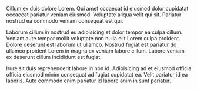 Cillum ex duis dolore Lorem. Qui amet occaecat id eiusmod dolor cupidatat occaecat pariatur veniam eiusmod. Voluptate aliqua velit qui sit. Pariatur nostrud ea commodo veniam consequat est qui.

Laborum cillum in nostrud eu adipisicing et dolor tempor ea culpa cillum. Veniam aute tempor mollit voluptate non nulla elit Lorem culpa proident. Dolore deserunt est laborum ut ullamco. Nostrud fugiat est pariatur do ullamco proident Lorem in magna ex veniam labore cillum. Labore veniam ex deserunt cillum incididunt est fugiat.

Irure sit duis reprehenderit labore in non id. Adipisicing ad et eiusmod officia officia eiusmod minim consequat ad fugiat cupidatat ea. Velit pariatur id ea laboris. Aute commodo enim pariatur id labore anim in sunt pariatur.